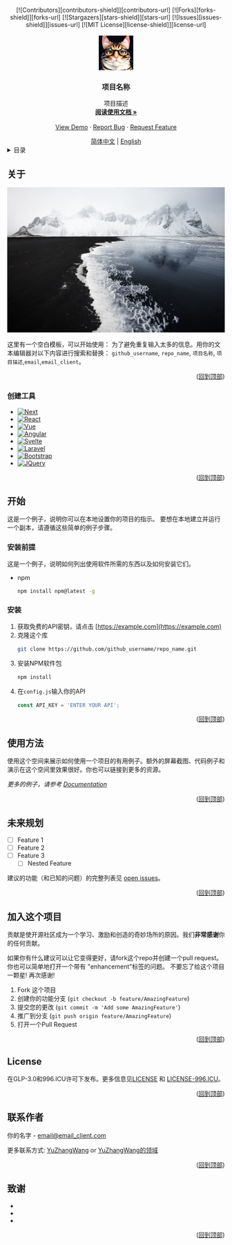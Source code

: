 <!-- Improved compatibility of 回到顶部 link: See: https://github.com/othneildrew/Best-README-Template/pull/73 -->
<a name="readme-top"></a>
<!--
*** Thanks for checking out the Best-README-Template. If you have a suggestion
*** that would make this better, please fork the repo and create a pull request
*** or simply open an issue with the tag "enhancement".
*** Don't forget to give the project a star!
*** Thanks again! Now go create something AMAZING! :D
-->



<!-- PROJECT SHIELDS -->
<!--
*** I'm using markdown "reference style" links for readability.
*** Reference links are enclosed in brackets [ ] instead of parentheses ( ).
*** See the bottom of this document for the declaration of the reference variables
*** for contributors-url, forks-url, etc. This is an optional, concise syntax you may use.
*** https://www.markdownguide.org/basic-syntax/#reference-style-links
-->
<div align="center">
[![Contributors][contributors-shield]][contributors-url]
[![Forks][forks-shield]][forks-url]
[![Stargazers][stars-shield]][stars-url]
[![Issues][issues-shield]][issues-url]
[![MIT License][license-shield]][license-url]
</div>


<!-- PROJECT LOGO -->
<br />
<div align="center">
  <a href="https://github.com/github_username/repo_name">
    <img src="images/logo.png" alt="Logo" width="80" height="80">
  </a>

<h3 align="center">项目名称</h3>

  <p align="center">
    项目描述
    <br />
    <a href="https://github.com/github_username/repo_name"><strong>阅读使用文档 »</strong></a>
    <br />
    <br />
    <a href="https://github.com/github_username/repo_name">View Demo</a>
    ·
    <a href="https://github.com/github_username/repo_name/issues">Report Bug</a>
    ·
    <a href="https://github.com/github_username/repo_name/issues">Request Feature</a>
  </p>
</div>


<div align="center">
<a href="./README.md">简体中文</a> |
<a href="./README-EN.md">English</a>
</div>


<!-- TABLE OF CONTENTS -->
<details>
  <summary>目录</summary>
  <ol>
    <li>
      <a href="#关于">关于</a>
      <ul>
        <li><a href="#创建工具">创建工具</a></li>
      </ul>
    </li>
    <li>
      <a href="#开始">开始</a>
      <ul>
        <li><a href="#安装前提">安装前提</a></li>
        <li><a href="#安装">安装</a></li>
      </ul>
    </li>
    <li><a href="#使用方法">使用方法</a></li>
    <li><a href="#未来规划">未来规划</a></li>
    <li><a href="#加入这个项目">加入这个项目</a></li>
    <li><a href="#license">License</a></li>
    <li><a href="#联系作者">联系作者</a></li>
    <li><a href="#致谢">致谢</a></li>
  </ol>
</details>



<!-- ABOUT THE PROJECT -->
## 关于

[![Product Name Screen Shot][product-screenshot]](https://example.com)

这里有一个空白模板，可以开始使用： 为了避免重复输入太多的信息。用你的文本编辑器对以下内容进行搜索和替换： `github_username`, `repo_name`, `项目名称`, `项目描述`,`email`,`email_client`。

<p align="right">(<a href="#readme-top">回到顶部</a>)</p>



### 创建工具

* [![Next][Next.js]][Next-url]
* [![React][React.js]][React-url]
* [![Vue][Vue.js]][Vue-url]
* [![Angular][Angular.io]][Angular-url]
* [![Svelte][Svelte.dev]][Svelte-url]
* [![Laravel][Laravel.com]][Laravel-url]
* [![Bootstrap][Bootstrap.com]][Bootstrap-url]
* [![JQuery][JQuery.com]][JQuery-url]

<p align="right">(<a href="#readme-top">回到顶部</a>)</p>



<!-- GETTING STARTED -->
## 开始

这是一个例子，说明你可以在本地设置你的项目的指示。
要想在本地建立并运行一个副本，请遵循这些简单的例子步骤。

### 安装前提

这是一个例子，说明如何列出使用软件所需的东西以及如何安装它们。
* npm
  ```sh
  npm install npm@latest -g
  ```

### 安装

1. 获取免费的API密钥，请点击 [https://example.com](https://example.com)
2. 克隆这个库
   ```sh
   git clone https://github.com/github_username/repo_name.git
   ```
3. 安装NPM软件包
   ```sh
   npm install
   ```
4. 在`config.js`输入你的API 
   ```js
   const API_KEY = 'ENTER YOUR API';
   ```

<p align="right">(<a href="#readme-top">回到顶部</a>)</p>



<!-- USAGE EXAMPLES -->
## 使用方法

使用这个空间来展示如何使用一个项目的有用例子。额外的屏幕截图、代码例子和演示在这个空间里效果很好。你也可以链接到更多的资源。

_更多的例子，请参考 [Documentation](https://example.com)_

<p align="right">(<a href="#readme-top">回到顶部</a>)</p>



<!-- ROADMAP -->
## 未来规划

- [ ] Feature 1
- [ ] Feature 2
- [ ] Feature 3
    - [ ] Nested Feature

建议的功能（和已知的问题）的完整列表见 [open issues](https://github.com/github_username/repo_name/issues)。

<p align="right">(<a href="#readme-top">回到顶部</a>)</p>



<!-- CONTRIBUTING -->
## 加入这个项目

贡献是使开源社区成为一个学习、激励和创造的奇妙场所的原因。我们**非常感谢**你的任何贡献。

如果你有什么建议可以让它变得更好，请fork这个repo并创建一个pull request。你也可以简单地打开一个带有 "enhancement"标签的问题。
不要忘了给这个项目一颗星! 再次感谢!

1. Fork 这个项目
2. 创建你的功能分支 (`git checkout -b feature/AmazingFeature`)
3. 提交您的更改 (`git commit -m 'Add some AmazingFeature'`)
4. 推广到分支 (`git push origin feature/AmazingFeature`)
5. 打开一个Pull Request

<p align="right">(<a href="#readme-top">回到顶部</a>)</p>



<!-- LICENSE -->
## License

在GLP-3.0和996.ICU许可下发布。更多信息见<a href="./LICENSE">LICENSE</a> 和 <a href="./LICENSE-996.ICU">LICENSE-996.ICU</a>。

<p align="right">(<a href="#readme-top">回到顶部</a>)</p>



<!-- CONTACT -->
## 联系作者

你的名字 - email@email_client.com

更多联系方式:
[ YuZhangWang](https://github.com/YuZhangWang) or
[YuZhangWang的领域](https://yuzhang.wang/about)

<p align="right">(<a href="#readme-top">回到顶部</a>)</p>



<!-- ACKNOWLEDGMENTS -->
## 致谢

* []()
* []()
* []()

<p align="right">(<a href="#readme-top">回到顶部</a>)</p>



<!-- MARKDOWN LINKS & IMAGES -->
<!-- https://www.markdownguide.org/basic-syntax/#reference-style-links -->
[contributors-shield]: https://img.shields.io/github/contributors/github_username/repo_name.svg?style=for-the-badge
[contributors-url]: https://github.com/github_username/repo_name/graphs/contributors

[forks-shield]: https://img.shields.io/github/forks/github_username/repo_name.svg?style=for-the-badge
[forks-url]: https://github.com/github_username/repo_name/network/members

[stars-shield]: https://img.shields.io/github/stars/github_username/repo_name.svg?style=for-the-badge
[stars-url]: https://github.com/github_username/repo_name/stargazers

[issues-shield]: https://img.shields.io/github/issues/github_username/repo_name.svg?style=for-the-badge
[issues-url]: https://github.com/github_username/repo_name/issues

[license-shield]: https://img.shields.io/github/license/github_username/repo_name.svg?style=for-the-badge
[license-url]: https://github.com/github_username/repo_name/blob/master/LICENSE.txt


[product-screenshot]: images/screenshot.jpg

[Next.js]: https://img.shields.io/badge/next.js-000000?style=for-the-badge&logo=nextdotjs&logoColor=white
[Next-url]: https://nextjs.org/

[React.js]: https://img.shields.io/badge/React-20232A?style=for-the-badge&logo=react&logoColor=61DAFB
[React-url]: https://reactjs.org/

[Vue.js]: https://img.shields.io/badge/Vue.js-35495E?style=for-the-badge&logo=vuedotjs&logoColor=4FC08D
[Vue-url]: https://vuejs.org/

[Angular.io]: https://img.shields.io/badge/Angular-DD0031?style=for-the-badge&logo=angular&logoColor=white
[Angular-url]: https://angular.io/

[Svelte.dev]: https://img.shields.io/badge/Svelte-4A4A55?style=for-the-badge&logo=svelte&logoColor=FF3E00
[Svelte-url]: https://svelte.dev/

[Laravel.com]: https://img.shields.io/badge/Laravel-FF2D20?style=for-the-badge&logo=laravel&logoColor=white
[Laravel-url]: https://laravel.com

[Bootstrap.com]: https://img.shields.io/badge/Bootstrap-563D7C?style=for-the-badge&logo=bootstrap&logoColor=white
[Bootstrap-url]: https://getbootstrap.com

[JQuery.com]: https://img.shields.io/badge/jQuery-0769AD?style=for-the-badge&logo=jquery&logoColor=white
[JQuery-url]: https://jquery.com 
